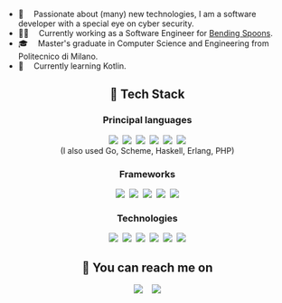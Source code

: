 * 🌟  Passionate about (many) new technologies, I am a software developer with a special eye on cyber security.
* 👨‍💻  Currently working as a Software Engineer for [Bending Spoons](https://bendingspoons.com/).
* 🎓  Master's graduate in Computer Science and Engineering from Politecnico di Milano.
* 🌱  Currently learning Kotlin.
<!--* 🎖️  I won two bronze medals at Italian Olympiad in Informatics and I qualified for the national finals of the [CyberChallenge](https://cyberchallenge.it/).-->

<h2 align="center">🧰 Tech Stack</h2>

<h3 align="center">Principal languages</h2>
<p align="center">
  <img src="https://img.shields.io/badge/java-%23ED8B00.svg?style=for-the-badge&logo=java&logoColor=white" />&nbsp;
  <img src="https://img.shields.io/badge/python-3670A0?style=for-the-badge&logo=python&logoColor=ffdd54" />&nbsp;
  <img src="https://img.shields.io/badge/typescript-%23007ACC.svg?style=for-the-badge&logo=typescript&logoColor=white" />&nbsp;
  <img src="https://img.shields.io/badge/javascript-%23323330.svg?style=for-the-badge&logo=javascript&logoColor=%23F7DF1E" />&nbsp;
  <img src="https://img.shields.io/badge/c-%2300599C.svg?style=for-the-badge&logo=c&logoColor=white" />&nbsp;
  <img src="https://img.shields.io/badge/c++-%2300599C.svg?style=for-the-badge&logo=c%2B%2B&logoColor=white" />
  <!--<img src="https://img.shields.io/badge/Haskell-5e5086?style=for-the-badge&logo=haskell&logoColor=white" />&nbsp;-->
  <!--<img src="https://img.shields.io/badge/Erlang-white.svg?style=for-the-badge&logo=erlang&logoColor=a90533" />&nbsp;-->
  <!--<img src="https://img.shields.io/badge/kotlin-%237F52FF.svg?style=for-the-badge&logo=kotlin&logoColor=white" />-->
  <br>(I also used Go, Scheme, Haskell, Erlang, PHP)
</p>

<h3 align="center">Frameworks</h2>
<p align="center">
  <img src="https://img.shields.io/badge/angular-%23DD0031.svg?style=for-the-badge&logo=angular&logoColor=white" />&nbsp;
  <img src="https://img.shields.io/badge/vuejs-%2335495e.svg?style=for-the-badge&logo=vuedotjs&logoColor=%234FC08D" />&nbsp;
  <img src="https://img.shields.io/badge/express.js-%23404d59.svg?style=for-the-badge&logo=express&logoColor=%2361DAFB" />&nbsp;
  <img src="https://img.shields.io/badge/spring-%236DB33F.svg?style=for-the-badge&logo=spring&logoColor=white" />&nbsp;
  <img src="https://img.shields.io/badge/flask-%23000.svg?style=for-the-badge&logo=flask&logoColor=white" />
  <!--<img src="https://img.shields.io/badge/Flutter-%2302569B.svg?style=for-the-badge&logo=Flutter&logoColor=white" />-->
</p>

<h3 align="center">Technologies</h2>
<p align="center">
  <img src="https://img.shields.io/badge/docker-%230db7ed.svg?style=for-the-badge&logo=docker&logoColor=white" />&nbsp;
  <img src="https://img.shields.io/badge/jira-%230A0FFF.svg?style=for-the-badge&logo=jira&logoColor=white" />&nbsp;
  <img src="https://img.shields.io/badge/postgres-%23316192.svg?style=for-the-badge&logo=postgresql&logoColor=white" />&nbsp;
  <img src="https://img.shields.io/badge/MongoDB-%234ea94b.svg?style=for-the-badge&logo=mongodb&logoColor=white" />&nbsp;
  <img src="https://img.shields.io/badge/grafana-%23F46800.svg?style=for-the-badge&logo=grafana&logoColor=white" />&nbsp;
  <img src="https://img.shields.io/badge/git-%23F05033.svg?style=for-the-badge&logo=git&logoColor=white" />
</p>

<h2 align="center">💌 You can reach me on</h2>
<p align="center">
  <a target="_blank"href="https://www.linkedin.com/in/fabioluccioletti"><img src="https://img.shields.io/badge/linkedin-%230077B5.svg?&style=for-the-badge&logo=linkedin&logoColor=white" /></a>&nbsp;&nbsp;&nbsp;
  <a href="mailto:luccioletti.fabio@gmail.com"><img src="https://img.shields.io/badge/gmail-%230077B5.svg?&style=for-the-badge&logo=gmail&logoColor=white" /></a>
</p>
